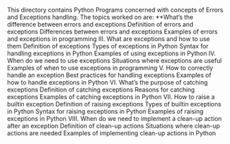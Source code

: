 This directory contains Python Programs 
concerned with concepts of Errors and Exceptions handling.
The topics worked on are:
**What’s the difference between errors and exceptions
Definition of errors and exceptions
Differences between errors and exceptions
Examples of errors and exceptions in programming
III. What are exceptions and how to use them
Definition of exceptions
Types of exceptions in Python
Syntax for handling exceptions in Python
Examples of using exceptions in Python
IV. When do we need to use exceptions
Situations where exceptions are useful
Examples of when to use exceptions in programming
V. How to correctly handle an exception
Best practices for handling exceptions
Examples of how to handle exceptions in Python
VI. What’s the purpose of catching exceptions
Definition of catching exceptions
Reasons for catching exceptions
Examples of catching exceptions in Python
VII. How to raise a builtin exception
Definition of raising exceptions
Types of builtin exceptions in Python
Syntax for raising exceptions in Python
Examples of raising exceptions in Python
VIII. When do we need to implement a clean-up action after an exception
Definition of clean-up actions
Situations where clean-up actions are needed
Examples of implementing clean-up actions in Python
